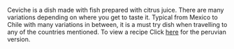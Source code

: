 Ceviche is a dish made with fish prepared with citrus juice. There are many variations depending on where you get to taste it. Typical from Mexico to Chile with many variations in between, it is a must try dish when travelling to any of the countries mentioned. 
To view a recipe
Click [here](http://https://www.youtube.com/watch?v=cKBF9iMsXYI) for the peruvian version. 